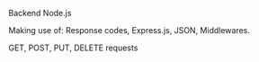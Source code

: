 Backend Node.js

Making use of:
Response codes,
Express.js,
JSON,
Middlewares.

GET, POST, PUT, DELETE requests